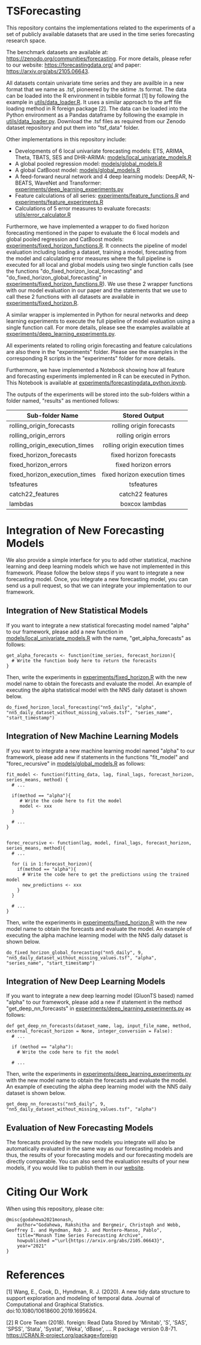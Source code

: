 # TSForecasting
This repository contains the implementations related to the experiments of a set of publicly available datasets that are used in the time series forecasting research space.

The benchmark datasets are available at: https://zenodo.org/communities/forecasting. For more details, please refer to our website: https://forecastingdata.org/ and paper: https://arxiv.org/abs/2105.06643.

All datasets contain univariate time series and they are availble in a new format that we name as .tsf, pioneered by the sktime .ts format. The data can be loaded into the R environment in tsibble format [1] by following the example in [utils/data_loader.R](https://github.com/rakshitha123/TSForecasting/blob/master/utils/data_loader.R). It uses a similar approach to the arff file loading method in R foreign package [2]. The data can be loaded into the Python environment as a Pandas dataframe by following the example in [utils/data_loader.py](https://github.com/rakshitha123/TSForecasting/blob/master/utils/data_loader.py). Download the .tsf files as required from our Zenodo dataset repository and put them into "tsf_data" folder.

Other implementations in this repository include: 
 - Developments of 6 local univariate forecasting models: ETS, ARIMA, Theta, TBATS, SES and DHR-ARIMA: [models/local_univariate_models.R](https://github.com/rakshitha123/TSForecasting/blob/master/models/local_univariate_models.R)
 - A global pooled regression model: [models/global_models.R](https://github.com/rakshitha123/TSForecasting/blob/master/models/global_models.R)
 - A global CatBoost model: [models/global_models.R](https://github.com/rakshitha123/TSForecasting/blob/master/models/global_models.R)
 - A feed-forward neural network and 4 deep learning models: DeepAR, N-BEATS, WaveNet and Transformer: [experiments/deep_learning_experiments.py](https://github.com/rakshitha123/TSForecasting/blob/master/experiments/deep_learning_experiments.py)
 - Feature calculations of all series: [experiments/feature_functions.R](https://github.com/rakshitha123/TSForecasting/blob/master/experiments/feature_functions.R) and [experiments/feature_experiments.R](https://github.com/rakshitha123/TSForecasting/blob/master/experiments/feature_experiments.R)
 - Calculations of 5 error measures to evaluate forecasts: [utils/error_calculator.R](https://github.com/rakshitha123/TSForecasting/blob/master/utils/error_calculator.R) 

Furthermore, we have implemented a wrapper to do fixed horizon forecasting mentioned in the paper to evaluate the 6 local models and global pooled regression and CatBoost models: [experiments/fixed_horizon_functions.R](https://github.com/rakshitha123/TSForecasting/blob/master/experiments/fixed_horizon_functions.R). It connects the pipeline of model evaluation including loading a dataset, training a model, forecasting from the model and calculating error measures where the full pipeline is executed for all local and global models using two single function calls (see the functions "do_fixed_horizon_local_forecasting" and "do_fixed_horizon_global_forecasting" in [experiments/fixed_horizon_functions.R](https://github.com/rakshitha123/TSForecasting/blob/master/experiments/fixed_horizon_functions.R)). We use these 2 wrapper functions with our model evaluation in our paper and the statements that we use to call these 2 functions with all datasets are available in [experiments/fixed_horizon.R](https://github.com/rakshitha123/TSForecasting/blob/master/experiments/fixed_horizon.R). 

A similar wrapper is implemented in Python for neural networks and deep learning experiments to execute the full pipeline of model evaluation using a single function call. For more details, please see the examples available at [experiments/deep_learning_experiments.py](https://github.com/rakshitha123/TSForecasting/blob/master/experiments/deep_learning_experiments.py).

All experiments related to rolling origin forecasting and feature calculations are also there in the "experiments" folder. Please see the examples in the corresponding R scripts in the "experiments" folder for more details. 

Furthermore, we have implemented a Notebook showing how all feature and forecasting experiments implemented in R can be executed in Python. This Notebook is available at [experiments/forecastingdata_python.ipynb](https://github.com/rakshitha123/TSForecasting/blob/master/experiments/forecastingdata_python.ipynb).


The outputs of the experiments will be stored into the sub-folders within a folder named, "results" as mentioned follows:

| Sub-folder Name               | Stored Output                  | 
|-------------------------------|:------------------------------:|
| rolling_origin_forecasts      | rolling origin forecasts       |
| rolling_origin_errors         | rolling origin errors          |
| rolling_origin_execution_times| rolling origin execution times |
| fixed_horizon_forecasts       | fixed horizon forecasts        |
| fixed_horizon_errors          | fixed horizon errors           |
| fixed_horizon_execution_times | fixed horizon execution times  |
| tsfeatures                    | tsfeatures                     |
| catch22_features              | catch22 features               |
| lambdas                       | boxcox lambdas                 |

# Integration of New Forecasting Models
We also provide a simple interface for you to add other statistical, machine learning and deep learning models which we have not implemented in this framework. Please follow the below steps if you want to integrate a new forecasting model. Once, you integrate a new forecasting model, you can send us a pull request, so that we can integrate your implementation to our framework.  


## Integration of New Statistical Models
If you want to integrate a new statistical forecasting model named "alpha" to our framework, please add a new function in [models/local_univariate_models.R](https://github.com/rakshitha123/TSForecasting/blob/master/models/local_univariate_models.R) with the name, "get_alpha_forecasts" as follows:

```{r} 
get_alpha_forecasts <- function(time_series, forecast_horizon){
  # Write the function body here to return the forecasts
}
```

Then, write the experiments in [experiments/fixed_horizon.R](https://github.com/rakshitha123/TSForecasting/blob/master/experiments/fixed_horizon.R) with the new model name to obtain the forecasts and evaluate the model. An example of executing the alpha statistical model with the NN5 daily dataset is shown below.

```{r} 
do_fixed_horizon_local_forecasting("nn5_daily", "alpha", "nn5_daily_dataset_without_missing_values.tsf", "series_name", "start_timestamp")
```

## Integration of New Machine Learning Models
If you want to integrate a new machine learning model named "alpha" to our framework, please add new if statements in the functions "fit_model" and "forec_recursive" in  [models/global_models.R](https://github.com/rakshitha123/TSForecasting/blob/master/models/global_models.R) as follows:

```{r} 
fit_model <- function(fitting_data, lag, final_lags, forecast_horizon, series_means, method) {
  # ...
  
  if(method == "alpha"){
     # Write the code here to fit the model 
     model <- xxx
  }
  
  # ...
}


forec_recursive <- function(lag, model, final_lags, forecast_horizon, series_means, method){
  # ...
  
  for (i in 1:forecast_horizon){  
    if(method == "alpha"){
      # Write the code here to get the predictions using the trained model
      new_predictions <- xxx
    } 
  }
  
  # ...
}
```

Then, write the experiments in [experiments/fixed_horizon.R](https://github.com/rakshitha123/TSForecasting/blob/master/experiments/fixed_horizon.R) with the new model name to obtain the forecasts and evaluate the model. An example of executing the alpha machine learning model with the NN5 daily dataset is shown below.

```{r} 
do_fixed_horizon_global_forecasting("nn5_daily", 9, "nn5_daily_dataset_without_missing_values.tsf", "alpha", "series_name", "start_timestamp")
```

## Integration of New Deep Learning Models
If you want to integrate a new deep learning model (GluonTS based) named "alpha" to our framework, please add a new if statement in the method "get_deep_nn_forecasts" in  [experiments/deep_learning_experiments.py](https://github.com/rakshitha123/TSForecasting/blob/master/experiments/deep_learning_experiments.py) as follows:

```{r} 
def get_deep_nn_forecasts(dataset_name, lag, input_file_name, method, external_forecast_horizon = None, integer_conversion = False):
  # ...
  
  if (method == "alpha"):
    # Write the code here to fit the model 
    
  # ...  
```

Then, write the experiments in [experiments/deep_learning_experiments.py](https://github.com/rakshitha123/TSForecasting/blob/master/experiments/deep_learning_experiments.py) with the new model name to obtain the forecasts and evaluate the model. An example of executing the alpha deep learning model with the NN5 daily dataset is shown below.

```{r} 
get_deep_nn_forecasts("nn5_daily", 9, "nn5_daily_dataset_without_missing_values.tsf", "alpha")
```

## Evaluation of New Forecasting Models
The forecasts provided by the new models you integrate will also be automatically evaluated in the same way as our forecasting models and thus, the results of your forecasting models and our forecasting models are directly comparable. You can also send the evaluation results of your new models, if you would like to publish them in our [website](https://forecastingdata.org/).


# Citing Our Work
When using this repository, please cite:

```{r} 
@misc{godahewa2021monash,
    author="Godahewa, Rakshitha and Bergmeir, Christoph and Webb, Geoffrey I. and Hyndman, Rob J. and Montero-Manso, Pablo",
    title="Monash Time Series Forecasting Archive",
    howpublished ="\url{https://arxiv.org/abs/2105.06643}",
    year="2021"
}
```

# References
[1] Wang, E., Cook, D., Hyndman, R. J. (2020). A new tidy data structure to support exploration and modeling of temporal data. Journal of Computational and Graphical Statistics. doi:10.1080/10618600.2019.1695624.

[2] R Core Team (2018). foreign: Read Data Stored by 'Minitab', 'S', 'SAS', 'SPSS', 'Stata', 'Systat', 'Weka', 'dBase', .... R package version 0.8-71. https://CRAN.R-project.org/package=foreign

